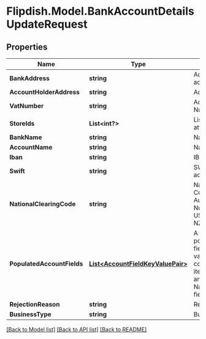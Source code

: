 # Flipdish.Model.BankAccountDetailsUpdateRequest
## Properties

Name | Type | Description | Notes
------------ | ------------- | ------------- | -------------
**BankAddress** | **string** | Address of the bank account | [optional] 
**AccountHolderAddress** | **string** | Address of the payee | [optional] 
**VatNumber** | **string** | Account Holders Vat Number | [optional] 
**StoreIds** | **List&lt;int?&gt;** | List of stores to attach to Account | [optional] 
**BankName** | **string** | Name of Bank | [optional] 
**AccountName** | **string** | Name of this account | [optional] 
**Iban** | **string** | IBAN of this account | [optional] 
**Swift** | **string** | SWIFT of this bank account | [optional] 
**NationalClearingCode** | **string** | National Clearing Code (BSB in Australia, Routing Number in USA/Canada, NCC in NZ) | [optional] 
**PopulatedAccountFields** | [**List&lt;AccountFieldKeyValuePair&gt;**](AccountFieldKeyValuePair.md) | A list of one or more populated account fields (field key-value pairs).  If this list contains at least one item, the Iban, Swift and NationalClearingCode fields will be ignored. | [optional] 
**RejectionReason** | **string** | Reason for Rejection | [optional] 
**BusinessType** | **string** | Business Type | [optional] 

[[Back to Model list]](../README.md#documentation-for-models) [[Back to API list]](../README.md#documentation-for-api-endpoints) [[Back to README]](../README.md)

